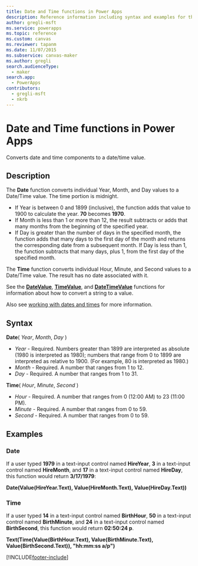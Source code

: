 ```yaml
---
title: Date and Time functions in Power Apps
description: Reference information including syntax and examples for the Date and Time functions in Power Apps.
author: gregli-msft
ms.service: powerapps
ms.topic: reference
ms.custom: canvas
ms.reviewer: tapanm
ms.date: 11/07/2015
ms.subservice: canvas-maker
ms.author: gregli
search.audienceType: 
  - maker
search.app: 
  - PowerApps
contributors:
  - gregli-msft
  - nkrb
---
```

# Date and Time functions in Power Apps
Converts date and time components to a date/time value.

## Description
The **Date** function converts individual Year, Month, and Day values to a Date/Time value.  The time portion is midnight.

* If Year is between 0 and 1899 (inclusive), the function adds that value to 1900 to calculate the year.  **70** becomes **1970**.
* If Month is less than 1 or more than 12, the result subtracts or adds that many months from the beginning of the specified year.
* If Day is greater than the number of days in the specified month, the function adds that many days to the first day of the month and returns the corresponding date from a subsequent month.  If Day is less than 1, the function subtracts that many days, plus 1, from the first day of the specified month.

The **Time** function converts individual Hour, Minute, and Second values to a Date/Time value.  The result has no date associated with it.

See the **[DateValue](function-datevalue-timevalue.md)**, **[TimeValue](function-datevalue-timevalue.md)**, and **[DateTimeValue](function-datevalue-timevalue.md)** functions for information about how to convert a string to a value.  

Also see [working with dates and times](../show-text-dates-times.md) for more information.

## Syntax
**Date**( *Year*, *Month*, *Day* )

* *Year* - Required.  Numbers greater than 1899 are interpreted as absolute (1980 is interpreted as 1980); numbers that range from 0 to 1899 are interpreted as relative to 1900. (For example, 80 is interpreted as 1980.)
* *Month* - Required.  A number that ranges from 1 to 12.
* *Day* - Required. A number that ranges from 1 to 31.

**Time**( *Hour*, *Minute*, *Second* )

* *Hour* - Required.  A number that ranges from 0 (12:00 AM) to 23 (11:00 PM).
* *Minute* - Required. A number that ranges from 0 to 59.
* *Second* - Required. A number that ranges from 0 to 59.

## Examples
### Date
If a user typed **1979** in a text-input control named **HireYear**, **3** in a text-input control named **HireMonth**, and **17** in a text-input control named **HireDay**, this function would return **3/17/1979**:

**Date(Value(HireYear.Text), Value(HireMonth.Text), Value(HireDay.Text))**

### Time
If a user typed **14** in a text-input control named **BirthHour**, **50** in a text-input control named **BirthMinute**, and **24** in a text-input control named **BirthSecond**, this function would return **02:50:24 p**.

**Text(Time(Value(BirthHour.Text), Value(BirthMinute.Text), Value(BirthSecond.Text)), "hh:mm:ss a/p")**



[!INCLUDE[footer-include](../../../includes/footer-banner.md)]